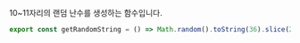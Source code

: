 10~11자리의 랜덤 난수를 생성하는 함수입니다.

```typescript
export const getRandomString = () => Math.random().toString(36).slice(2)
```
